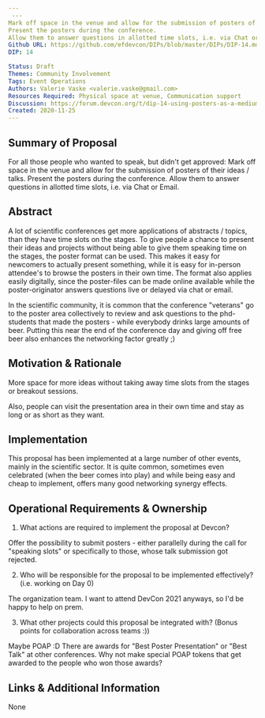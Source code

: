 ```yaml
---
 ---
Mark off space in the venue and allow for the submission of posters of their ideas / talks. 
Present the posters during the conference. 
Allow them to answer questions in allotted time slots, i.e. via Chat or Email.'
Github URL: https://github.com/efdevcon/DIPs/blob/master/DIPs/DIP-14.md
DIP: 14

Status: Draft
Themes: Community Involvement
Tags: Event Operations
Authors: Valerie Vaske <valerie.vaske@gmail.com>
Resources Required: Physical space at venue, Communication support
Discussion: https://forum.devcon.org/t/dip-14-using-posters-as-a-medium-alongside-talks/174/2
Created: 2020-11-25
---
```


## Summary of Proposal

For all those people who wanted to speak, but didn't get approved: Mark off space in the venue and allow for the submission of posters of their ideas / talks. Present the posters during the conference. Allow them to answer questions in allotted time slots, i.e. via Chat or Email.

## Abstract
A lot of scientific conferences get more applications of abstracts / topics, than they have time slots on the stages. To give people a chance to present their ideas and projects without being able to give them speaking time on the stages, the poster format can be used. This makes it easy for newcomers to actually present something, while it is easy for in-person attendee's to browse the posters in their own time. The format also applies easily digitally, since the poster-files can be made online available while the poster-originator answers questions live or delayed via chat or email.

In the scientific community, it is common that the conference "veterans" go to the poster area collectively to review and ask questions to the phd-students that made the posters - while everybody drinks large amounts of beer. Putting this near the end of the conference day and giving off free beer also enhances the networking factor greatly ;)

## Motivation & Rationale
More space for more ideas without taking away time slots from the stages or breakout sessions.

Also, people can visit the presentation area in their own time and stay as long or as short as they want.

## Implementation
This proposal has been implemented at a large number of other events, mainly in the scientific sector. It is quite common, sometimes even celebrated (when the beer comes into play) and while being easy and cheap to implement, offers many good networking synergy effects.

## Operational Requirements & Ownership
1. What actions are required to implement the proposal at Devcon?

Offer the possibility to submit posters - either parallelly during the call for "speaking slots" or specifically to those, whose talk submission got rejected.

2. Who will be responsible for the proposal to be implemented effectively? (i.e. working on Day 0)

The organization team. I want to attend DevCon 2021 anyways, so I'd be happy to help on prem.

3. What other projects could this proposal be integrated with? (Bonus points for collaboration across teams :))

Maybe POAP :D There are awards for "Best Poster Presentation" or "Best Talk" at other conferences. Why not make special POAP tokens that get awarded to the people who won those awards?

## Links & Additional Information
None

